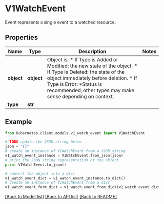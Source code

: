 # V1WatchEvent

Event represents a single event to a watched resource.

## Properties

Name | Type | Description | Notes
------------ | ------------- | ------------- | -------------
**object** | **object** | Object is:  * If Type is Added or Modified: the new state of the object.  * If Type is Deleted: the state of the object immediately before deletion.  * If Type is Error: *Status is recommended; other types may make sense    depending on context. | 
**type** | **str** |  | 

## Example

```python
from kubernetes.client.models.v1_watch_event import V1WatchEvent

# TODO update the JSON string below
json = "{}"
# create an instance of V1WatchEvent from a JSON string
v1_watch_event_instance = V1WatchEvent.from_json(json)
# print the JSON string representation of the object
print V1WatchEvent.to_json()

# convert the object into a dict
v1_watch_event_dict = v1_watch_event_instance.to_dict()
# create an instance of V1WatchEvent from a dict
v1_watch_event_form_dict = v1_watch_event.from_dict(v1_watch_event_dict)
```
[[Back to Model list]](../README.md#documentation-for-models) [[Back to API list]](../README.md#documentation-for-api-endpoints) [[Back to README]](../README.md)


